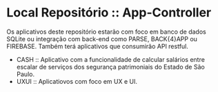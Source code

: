 # Local Repositório :: App-Controller

Os aplicativos deste repositório estarão com foco em banco de dados SQLite ou integração com back-end como PARSE, BACK{4}APP ou FIREBASE.
Também terá aplicativos que consumirão API restful.
 
- CASH :: Aplicativo com a funcionalidade de calcular salários entre escalar de serviços dos segurança patrimoniais do Estado de São Paulo.
- UXUI :: Aplicatiovos com foco em UX e UI.
